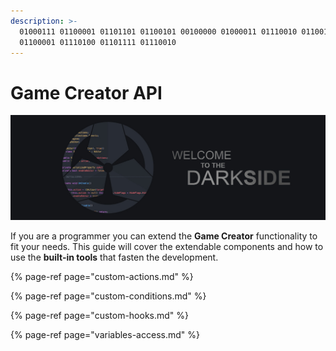 ```yaml
---
description: >-
  01000111 01100001 01101101 01100101 00100000 01000011 01110010 01100101
  01100001 01110100 01101111 01110010
---
```


# Game Creator API

![](../../.gitbook/assets/darkside-header.jpg)

If you are a programmer you can extend the **Game Creator** functionality to fit your needs. This guide will cover the extendable components and how to use the **built-in tools** that fasten the development.

{% page-ref page="custom-actions.md" %}

{% page-ref page="custom-conditions.md" %}

{% page-ref page="custom-hooks.md" %}

{% page-ref page="variables-access.md" %}



